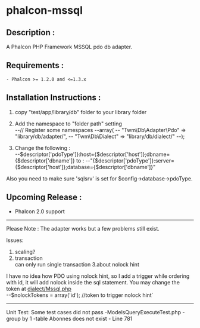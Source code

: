 phalcon-mssql
=============

## Description :

A Phalcon PHP Framework MSSQL pdo db adapter.

## Requirements :
    - Phalcon >= 1.2.0 and <=1.3.x

## Installation Instructions :
1. copy "test/app/library/db" folder to your library folder  

2. Add the namespace to "folder path" setting  
  --// Register some namespaces
  --array(
  --	"Twm\Db\Adapter\Pdo" => "library/db/adapter/",
  --	"Twm\Db\Dialect"     => "library/db/dialect/"
  --);

3. Change the following :  
  --$descriptor['pdoType']}:host={$descriptor['host']};dbname={$descriptor['dbname']}
to :
  --"{$descriptor['pdoType']}:server={$descriptor['host']};database={$descriptor['dbname']}"

Also you need to make sure 'sqlsrv' is set for $config->database->pdoType. 

## Upcoming Release :
- Phalcon 2.0 support

---

Please Note :
The adapter works but a few problems still exist.

Issues:
1. scaling?  
2. transaction  
can only run single transaction
3.about nolock hint  

I have no idea how PDO using nolock hint, so I add a trigger while ordering with id, it will add nolock inside the sql statement. You may change the token at [dialect/Mssql.php](https://github.com/fishjerky/phalcon-mssql/blob/master/test/app/library/db/dialect/Mssql.php#L273)	
--$nolockTokens = array('id');   //token to trigger nolock hint`

---
Unit Test:
Some test cases did not pass
-ModelsQueryExecuteTest.php
  -group by 1
  -table Abonnes does not exist - Line 781

